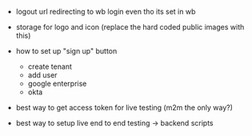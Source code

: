 - logout url redirecting to wb login even tho its set in wb

- storage for logo and icon (replace the hard coded public images with this)

- how to set up "sign up" button 
    - create tenant
    - add user
    - google enterprise
    - okta
    

- best way to get access token for live testing (m2m the only way?)
- best way to setup live end to end testing -> backend scripts